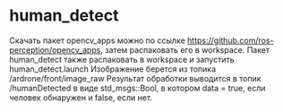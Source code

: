 # human_detect

Скачать пакет opencv_apps можно по ссылке https://github.com/ros-perception/opencv_apps, затем распаковать его в workspace.
Пакет human_detect также распаковать в workspace и запустить human_detect.launch
Изображение берется из топика /ardrone/front/image_raw
Результат обработки выводится в топик /humanDetected в виде std_msgs::Bool, в котором data = true, если человек обнаружен и false, если нет.
